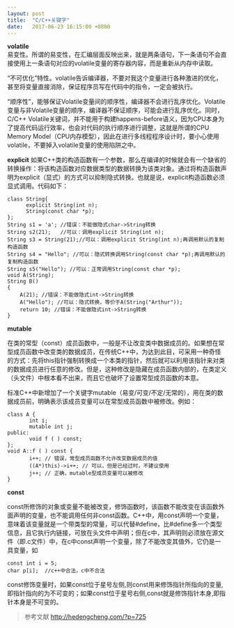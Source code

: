 ```yaml
---
layout: post
title:  "C/C++关键字"
date:   2017-06-23 16:15:00 +0800
---
```

**volatile**  
易变性。所谓的易变性，在汇编层面反映出来，就是两条语句，下一条语句不会直接使用上一条语句对应的volatile变量的寄存器内容，而是重新从内存中读取。

 “不可优化”特性。volatile告诉编译器，不要对我这个变量进行各种激进的优化，甚至将变量直接消除，保证程序员写在代码中的指令，一定会被执行。

 “顺序性”，能够保证Volatile变量间的顺序性，编译器不会进行乱序优化。Volatile变量与非Volatile变量的顺序，编译器不保证顺序，可能会进行乱序优化。同时，C/C++ Volatile关键词，并不能用于构建happens-before语义，因为CPU本身为了提高代码运行效率，也会对代码的执行顺序进行调整，这就是所谓的CPU Memory Model（CPU内存模型），因此在进行多线程程序设计时，要小心使用volatile，不要掉入volatile变量的使用陷阱之中。

**explicit** 
如果C++类的构造函数有一个参数，那么在编译的时候就会有一个缺省的转换操作：将该构造函数对应数据类型的数据转换为该类对象。通过将构造函数声明为explicit（显式）的方式可以抑制隐式转换。也就是说，explicit构造函数必须显式调用。代码如下：
```
class String{  
      explicit String(int n);  
      String(const char *p);  
};  
String s1 = 'a'; //错误：不能做隐式char->String转换  
String s2(21);   //可以：调用explicit String(int n);  
String s3 = String(21);//可以：调用explicit String(int n);再调用默认的复制构造函数  
String s4 = "Hello"; //可以：隐式转换调用String(const char *p);再调用默认的复制构造函数  
String s5("Hello"); //可以：正常调用String(const char *p);  
void A(String);  
String B()  
{  
    A(21); //错误：不能做隐式int->String转换  
    A("Hello"); //可以：隐式转换，等价于A(String("Arthur"));
    return 10; //错误：不能做隐式int->String转换
}
```
**mutable**

在类的常型（const）成员函数中，一般是不让改变类中数据成员的。如果想在常型成员函数中改变类的数据成员，在传统C++中，为达到此目，可采用一种奇怪的方式：先将this指针强制转换成一个本类的指针，然后就可以利用该指针来对类的数据成员进行任意的修改。但是，这种修改是隐藏在成员函数内部的，在类定义（头文件）中根本看不出来，而且它也破坏了设置常型成员函数的本意。

标准C++中新增加了一个关键字mutable（易变/可变/不定/无常的），用在类的数据成员前，明确表示该成员变量可以在常型成员函数中被修改。例如：
```
class A {
       int i;
       mutable int j;
public:
       void f ( ) const;
};
void A::f ( ) const {
       i++; // 错误，常型成员函数不允许改变数据成员的值
       ((A*)this)->i++; // 可以，但是已经过时，不建议使用
       j++; // 正确，mutable型成员变量可以被修改
}
```
**const**

const所修饰的对象或变量不能被改变，修饰函数时，该函数不能改变在该函数外面声明的变量，也不能调用任何非const函数。C++中，用const声明一个变量，意味着该变量就是一个带类型的常量，可以代替#define，比#define多一个类型信息，且它执行内链接，可放在头文件中声明；但在c中，其声明则必须放在源文件（即.c文件）中，在c中const声明一个变量，除了不能改变其值外，它仍是一具变量，如
```
const int i = 5;
char p[i];  //c++中合法，c中不合法
```
const修饰变量时，如果const位于星号左侧,则const用来修饰指针所指向的变量,即指针指向的为不可变的；如果const位于星号右侧,const就是修饰指针本身,即指针本身是不可变的。
>参考文献 http://hedengcheng.com/?p=725

